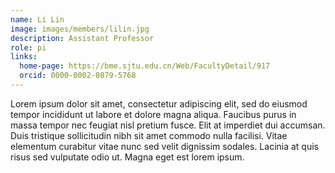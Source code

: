 ```yaml
---
name: Li Lin
image: images/members/lilin.jpg
description: Assistant Professor
role: pi     
links:
  home-page: https://bme.sjtu.edu.cn/Web/FacultyDetail/917
  orcid: 0000-0002-8079-5768
---
```


Lorem ipsum dolor sit amet, consectetur adipiscing elit, sed do eiusmod tempor incididunt ut labore et dolore magna aliqua.
Faucibus purus in massa tempor nec feugiat nisl pretium fusce.
Elit at imperdiet dui accumsan.
Duis tristique sollicitudin nibh sit amet commodo nulla facilisi.
Vitae elementum curabitur vitae nunc sed velit dignissim sodales.
Lacinia at quis risus sed vulputate odio ut.
Magna eget est lorem ipsum.
